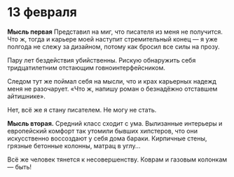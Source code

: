 # 13 февраля

**Мысль первая**
Представил на миг, что писателя из меня не получится. Что ж, тогда и карьере моей наступит стремительный конец — я уже полгода не слежу за дизайном, потому как бросил все силы на прозу. 

Пару лет бездействия убийственны. Рискую обнаружить себя тридцатилетним отстающим говноинтерфейсником. 

Следом тут же поймал себя на мысли, что и крах карьерных надежд меня не разочарует. «Что ж, напишу роман о безнадёжно отставшем айтишнике».

Нет, всё же я стану писателем. Не могу не стать.

**Мысль вторая.** 
Средний класс сходит с ума. Вылизанные интерьеры и европейский комфорт так утомили бывших хипстеров, что они искусственно воссоздают у себя дома бараки. Кирпичные стены, грязные бетонные колонны, матрац в углу… 

Всё же человек тянется к несовершенству. Коврам и газовым колонкам — быть!